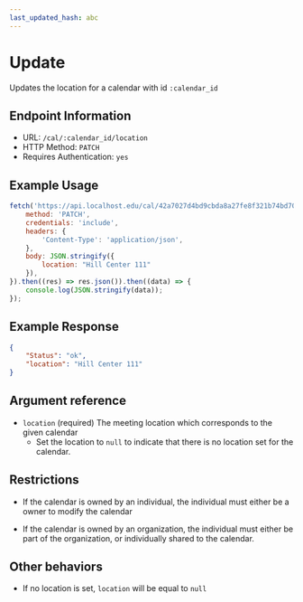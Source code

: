 ```yaml
---
last_updated_hash: abc
---
```


# Update

Updates the location for a calendar with id `:calendar_id`

## Endpoint Information

- URL: `/cal/:calendar_id/location`
- HTTP Method: `PATCH`
- Requires Authentication: `yes`

## Example Usage

``` javascript
fetch('https://api.localhost.edu/cal/42a7027d4bd9cbda8a27fe8f321b74bd70328b20d230ae7f16dd7548ee3f1878/location', {
    method: 'PATCH',
    credentials: 'include',
    headers: {
        'Content-Type': 'application/json',
    },
    body: JSON.stringify({
        location: "Hill Center 111"
    }),
}).then((res) => res.json()).then((data) => {
    console.log(JSON.stringify(data));
});
```

## Example Response
```json
{
    "Status": "ok",
    "location": "Hill Center 111"
}
```

## Argument reference

- `location` (required) The meeting location which corresponds to the given calendar
    - Set the location to `null` to indicate that there is no location set for the calendar.

## Restrictions

- If the calendar is owned by an individual, the individual must either be a owner to modify the calendar

- If the calendar is owned by an organization, the individual must either be part of the organization, or individually shared to the calendar.

## Other behaviors

- If no location is set, `location` will be equal to `null`